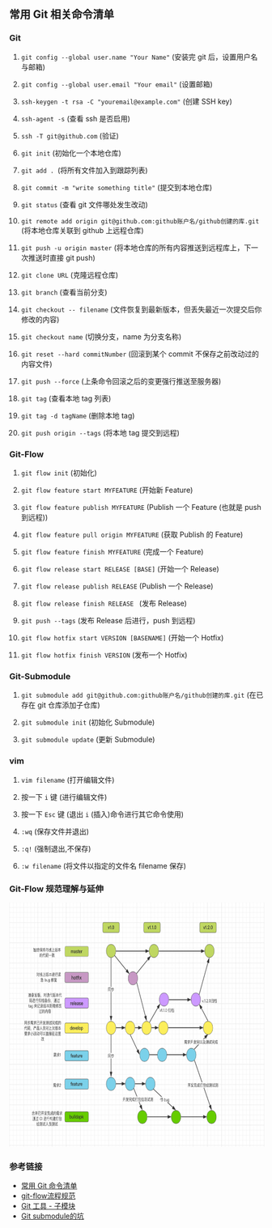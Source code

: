## 常用 Git 相关命令清单

### Git

1. `git config --global user.name "Your Name"` (安装完 git 后，设置用户名与邮箱)

2. `git config --global user.email "Your email"` (设置邮箱)

3. `ssh-keygen -t rsa -C "youremail@example.com"` (创建 SSH key)

4. `ssh-agent -s` (查看 ssh 是否启用)

5. `ssh -T git@github.com` (验证)

6. `git init` (初始化一个本地仓库)

7. `git add . `(将所有文件加入到跟踪列表)

8. `git commit -m "write something title"` (提交到本地仓库)

9. `git status` (查看 git 文件哪处发生改动)

10. `git remote add origin git@github.com:github账户名/github创建的库.git` (将本地仓库关联到 github 上远程仓库)

11. `git push -u origin master` (将本地仓库的所有内容推送到远程库上，下一次推送时直接 git push)

12. `git clone URL` (克隆远程仓库)

13. `git branch` (查看当前分支)

15. `git checkout -- filename` (文件恢复到最新版本，但丢失最近一次提交后你修改的内容)

16. `git checkout name` (切换分支，name 为分支名称)

17. `git reset --hard commitNumber` (回滚到某个 commit 不保存之前改动过的内容文件)

18. `git push --force` (上条命令回滚之后的变更强行推送至服务器)

19. `git tag` (查看本地 tag 列表)

20. `git tag -d tagName` (删除本地 tag)

21. `git push origin --tags` (将本地 tag 提交到远程)

### Git-Flow

1. `git flow init` (初始化)

2. `git flow feature start MYFEATURE` (开始新 Feature)

3. `git flow feature publish MYFEATURE` (Publish 一个 Feature (也就是 push 到远程))

4. `git flow feature pull origin MYFEATURE` (获取 Publish 的 Feature)

5. `git flow feature finish MYFEATURE` (完成一个 Feature)

6. `git flow release start RELEASE [BASE]` (开始一个 Release)

7. `git flow release publish RELEASE` (Publish 一个 Release)

8. `git flow release finish RELEASE ` (发布 Release)

9. `git push --tags` (发布 Release 后进行，push 到远程)

10. `git flow hotfix start VERSION [BASENAME]` (开始一个 Hotfix)

11. `git flow hotfix finish VERSION` (发布一个 Hotfix)


### Git-Submodule

1. `git submodule add git@github.com:github账户名/github创建的库.git` (在已存在 git 仓库添加子仓库)

2. `git submodule init` (初始化 Submodule)

3. `git submodule update` (更新 Submodule)

### vim

1. `vim filename` (打开编辑文件)

2. 按一下 `i` 键 (进行编辑文件)

3. 按一下 `Esc` 键 (退出 `i` (插入)命令进行其它命令使用)

4. `:wq` (保存文件并退出)

5. `:q!` (强制退出,不保存)

6. `:w filename` (将文件以指定的文件名 filename 保存)

### Git-Flow 规范理解与延伸

<img src="assets/03-1.png" width="722px" height="483px" />

### 参考链接

* [常用 Git 命令清单](http://www.ruanyifeng.com/blog/2015/12/git-cheat-sheet.html)
* [git-flow流程规范](https://www.zybuluo.com/Roy270490837/note/835720)
* [Git 工具 - 子模块](https://git-scm.com/book/zh/v2/Git-%E5%B7%A5%E5%85%B7-%E5%AD%90%E6%A8%A1%E5%9D%97)
* [Git submodule的坑](http://blog.devtang.com/2013/05/08/git-submodule-issues/)

